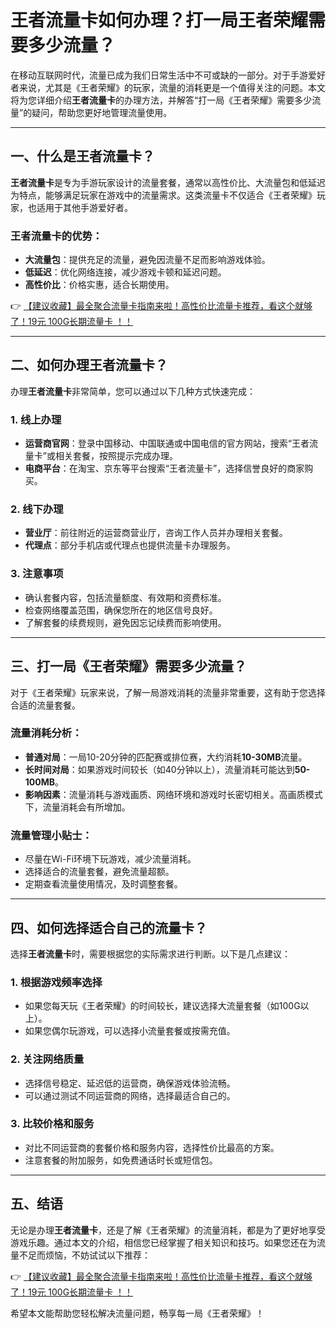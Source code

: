 # 王者流量卡如何办理？打一局王者荣耀需要多少流量？

在移动互联网时代，流量已成为我们日常生活中不可或缺的一部分。对于手游爱好者来说，尤其是《王者荣耀》的玩家，流量的消耗更是一个值得关注的问题。本文将为您详细介绍**王者流量卡**的办理方法，并解答“打一局《王者荣耀》需要多少流量”的疑问，帮助您更好地管理流量使用。

---

## 一、什么是王者流量卡？

**王者流量卡**是专为手游玩家设计的流量套餐，通常以高性价比、大流量包和低延迟为特点，能够满足玩家在游戏中的流量需求。这类流量卡不仅适合《王者荣耀》玩家，也适用于其他手游爱好者。

### 王者流量卡的优势：
- **大流量包**：提供充足的流量，避免因流量不足而影响游戏体验。
- **低延迟**：优化网络连接，减少游戏卡顿和延迟问题。
- **高性价比**：价格实惠，适合长期使用。

👉 [【建议收藏】最全聚合流量卡指南来啦！高性价比流量卡推荐，看这个就够了！19元 100G长期流量卡 ！！](https://bit.ly/Liuliangka)

---

## 二、如何办理王者流量卡？

办理**王者流量卡**非常简单，您可以通过以下几种方式快速完成：

### 1. 线上办理
- **运营商官网**：登录中国移动、中国联通或中国电信的官方网站，搜索“王者流量卡”或相关套餐，按照提示完成办理。
- **电商平台**：在淘宝、京东等平台搜索“王者流量卡”，选择信誉良好的商家购买。

### 2. 线下办理
- **营业厅**：前往附近的运营商营业厅，咨询工作人员并办理相关套餐。
- **代理点**：部分手机店或代理点也提供流量卡办理服务。

### 3. 注意事项
- 确认套餐内容，包括流量额度、有效期和资费标准。
- 检查网络覆盖范围，确保您所在的地区信号良好。
- 了解套餐的续费规则，避免因忘记续费而影响使用。

---

## 三、打一局《王者荣耀》需要多少流量？

对于《王者荣耀》玩家来说，了解一局游戏消耗的流量非常重要，这有助于您选择合适的流量套餐。

### 流量消耗分析：
- **普通对局**：一局10-20分钟的匹配赛或排位赛，大约消耗**10-30MB**流量。
- **长时间对局**：如果游戏时间较长（如40分钟以上），流量消耗可能达到**50-100MB**。
- **影响因素**：流量消耗与游戏画质、网络环境和游戏时长密切相关。高画质模式下，流量消耗会有所增加。

### 流量管理小贴士：
- 尽量在Wi-Fi环境下玩游戏，减少流量消耗。
- 选择适合的流量套餐，避免流量超额。
- 定期查看流量使用情况，及时调整套餐。

---

## 四、如何选择适合自己的流量卡？

选择**王者流量卡**时，需要根据您的实际需求进行判断。以下是几点建议：

### 1. 根据游戏频率选择
- 如果您每天玩《王者荣耀》的时间较长，建议选择大流量套餐（如100G以上）。
- 如果您偶尔玩游戏，可以选择小流量套餐或按需充值。

### 2. 关注网络质量
- 选择信号稳定、延迟低的运营商，确保游戏体验流畅。
- 可以通过测试不同运营商的网络，选择最适合自己的。

### 3. 比较价格和服务
- 对比不同运营商的套餐价格和服务内容，选择性价比最高的方案。
- 注意套餐的附加服务，如免费通话时长或短信包。

---

## 五、结语

无论是办理**王者流量卡**，还是了解《王者荣耀》的流量消耗，都是为了更好地享受游戏乐趣。通过本文的介绍，相信您已经掌握了相关知识和技巧。如果您还在为流量不足而烦恼，不妨试试以下推荐：

👉 [【建议收藏】最全聚合流量卡指南来啦！高性价比流量卡推荐，看这个就够了！19元 100G长期流量卡 ！！](https://bit.ly/Liuliangka)

希望本文能帮助您轻松解决流量问题，畅享每一局《王者荣耀》！
